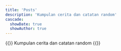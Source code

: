 ```yaml
---
title: 'Posts'
description: 'Kumpulan cerita dan catatan random'
cascade:
  showDate: true
  showAuthor: true
---
```


{{<lead>}}
Kumpulan cerita dan catatan random
{{</lead>}}
